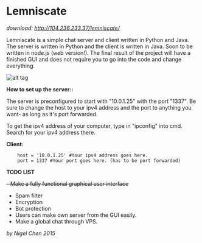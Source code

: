 # Lemniscate

*download: http://104.236.233.37/lemniscate/*


Lemniscate is a simple chat server and client written in Python and Java. The server is written in Python and the client is written in Java. Soon to be written in node.js (web version!). The final result of the project will have a finished GUI and does not require you to go into the code and change everything.

![alt tag](http://i.imgur.com/Zr4SFX6.png)

**How to set up the server::**

The server is preconfigured to start with "10.0.1.25" with the port "1337". Be sure to change the host to your ipv4 address and the port to anything you want- as long as it's port forwarded.

To get the ipv4 address of your computer, type in "ipconfig" into cmd. Search for your ipv4 address there.

**Client:**
```
	host = '10.0.1.25' #Your ipv4 address goes here.
	port = 1337 #Your port goes here. (has to be port forwarded)
```


**TODO LIST**

~~- Make a fully functional graphical user interface~~
- Spam filter
- Encryption
- Bot protection
- Users can make own server from the GUI easily.
- Make a global chat through VPS.

*by Nigel Chen 2015*
